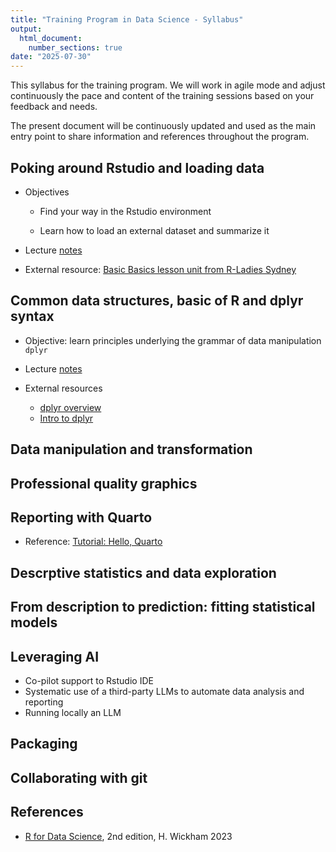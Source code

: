 ```yaml
---
title: "Training Program in Data Science - Syllabus"
output: 
  html_document:
    number_sections: true
date: "2025-07-30"
---
```


This syllabus for the training program. We will work in agile mode and adjust continuously the pace and content of the training sessions based on your feedback and needs.

The present document will be continuously updated and used as the main entry point to share information and references throughout the program.

## Poking around Rstudio and loading data

-   Objectives

    -   Find your way in the Rstudio environment

    -   Learn how to load an external dataset and summarize it
    
- Lecture [notes](./Training_Session_1/Notes_session1.html)    

-   External resource: [Basic Basics lesson unit from R-Ladies Sydney](https://rladiessydney.org/courses/ryouwithme/basicbasics)

## Common data structures, basic of R and dplyr syntax

-   Objective: learn principles underlying the grammar of data manipulation `dplyr`

- Lecture [notes](./Training_Session_1/Notes_session2.html)    

-   External resources

    -   [dplyr overview](https://dplyr.tidyverse.org/)
    -   [Intro to dplyr](https://cloud.r-project.org/web/packages/dplyr/vignettes/dplyr.html)

## Data manipulation and transformation

## Professional quality graphics

## Reporting with Quarto

-   Reference: [Tutorial: Hello, Quarto](https://quarto.org/docs/get-started/hello/rstudio.html)

## Descrptive statistics and data exploration

## From description to prediction: fitting statistical models

## Leveraging AI

-   Co-pilot support to Rstudio IDE
-   Systematic use of a third-party LLMs to automate data analysis and reporting
-   Running locally an LLM

## Packaging

## Collaborating with git

## References

-   [R for Data Science](https://r4ds.hadley.nz/), 2nd edition, H. Wickham 2023
